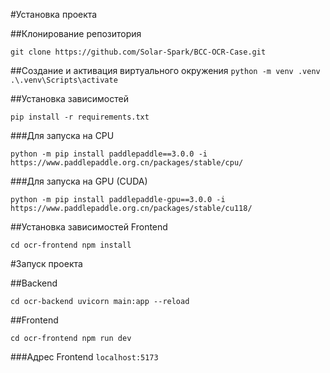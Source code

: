 #Установка проекта

##Клонирование репозитория

`git clone https://github.com/Solar-Spark/BCC-OCR-Case.git`

##Создание и активация виртуального окружения
`
python -m venv .venv
.\.venv\Scripts\activate
`

##Установка зависимостей

`pip install -r requirements.txt`

###Для запуска на CPU

`python -m pip install paddlepaddle==3.0.0 -i https://www.paddlepaddle.org.cn/packages/stable/cpu/`

###Для запуска на GPU (CUDA)

`python -m pip install paddlepaddle-gpu==3.0.0 -i https://www.paddlepaddle.org.cn/packages/stable/cu118/`

##Установка зависимостей Frontend

`
cd ocr-frontend
npm install
`

#Запуск проекта

##Backend

`
cd ocr-backend
uvicorn main:app --reload
`

##Frontend

`
cd ocr-frontend
npm run dev
`

###Адрес Frontend
`localhost:5173`